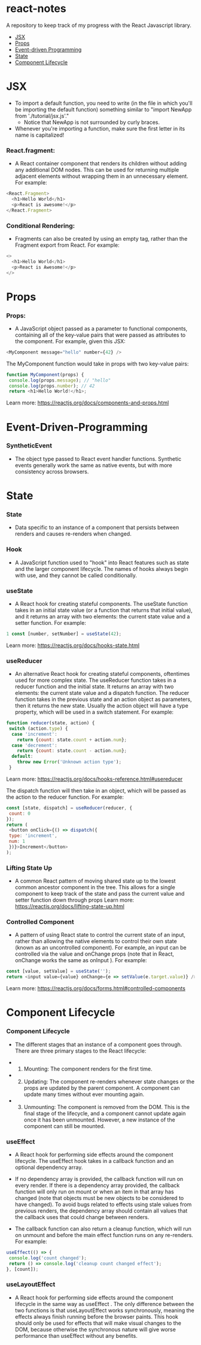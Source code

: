 # react-notes
A repository to keep track of my progress with the React Javascript library. 

* [JSX](#JSX)
* [Props](#Props)
* [Event-driven Programming](#Event-driven-Programming)
* [State](#run)
* [Component Lifecycle](#reading-material)


# JSX 
* To import a default function, you need to write (in the file in which you'll be importing the default function) something similar to "import NewApp from './tutorial/jsx.js'." 
  * Notice that NewApp is not surrounded by curly braces.  
* Whenever you're importing a function, make sure the first letter in its name is capitalized! 

### React.fragment:
* A React container component that renders its children without adding any additional DOM nodes.
This can be used for returning multiple adjacent elements without wrapping them in an unnecessary
element. For example:

```javascript
<React.Fragment>
  <h1>Hello World</h1>
  <p>React is awesome!</p>
</React.Fragment>
```

### Conditional Rendering: 
* Fragments can also be created by using an empty tag, rather than the Fragment export from
React. For example:
```javascript
<>
  <h1>Hello World</h1>
  <p>React is Awesome!</p>
</>
```


# Props
### Props:
* A JavaScript object passed as a parameter to functional components, containing all of the key-value
pairs that were passed as attributes to the component. For example, given this JSX:
```javascript
<MyComponent message="hello" number={42} />
```

The MyComponent function would take in props with two key-value pairs:
```javascript
function MyComponent(props) {
 console.log(props.message); // "hello"
 console.log(props.number); // 42
 return <h1>Hello World!</h1>;
```

Learn more: https://reactjs.org/docs/components-and-props.html

# Event-Driven-Programming
### SyntheticEvent
* The object type passed to React event handler functions. Synthetic events generally work the same as native events, but with more consistency across browsers.

# State

### State
* Data specific to an instance of a component that persists between renders and causes re-renders when changed.

### Hook
* A JavaScript function used to "hook" into React features such as state and the larger component lifecycle. The
names of hooks always begin with use, and they cannot be called conditionally.

### useState
* A React hook for creating stateful components. The useState function takes in an initial state value (or a
function that returns that initial value), and it returns an array with two elements: the current state value and a
setter function. For example:
```javascript
1 const [number, setNumber] = useState(42);
```
Learn more: https://reactjs.org/docs/hooks-state.html

### useReducer
* An alternative React hook for creating stateful components, oftentimes used for more complex state. The
useReducer function takes in a reducer function and the initial state. It returns an array with two elements: the
current state value and a dispatch function. The reducer function takes in the previous state and an action object as parameters, then it returns the new state. Usually the action object will have a type property, which will be used in a switch statement. For example:
```javascript
function reducer(state, action) {
 switch (action.type) {
  case 'increment':
    return {count: state.count + action.num};
  case 'decrement':
    return {count: state.count - action.num};
  default:
    throw new Error('Unknown action type');
 }
 ```
 Learn more: https://reactjs.org/docs/hooks-reference.html#usereducer

The dispatch function will then take in an object, which will be passed as the action to the reducer function. For
example:
```javascript
const [state, dispatch] = useReducer(reducer, {
 count: 0
});
return (
 <button onClick={() => dispatch({
 type: 'increment',
 num: 1
 })}>Increment</button>
);
```

### Lifting State Up
* A common React pattern of moving shared state up to the lowest common ancestor component in the tree. This
allows for a single component to keep track of the state and pass the current value and setter function down
through props
Learn more: https://reactjs.org/docs/lifting-state-up.html

### Controlled Component
* A pattern of using React state to control the current state of an input, rather than allowing the native elements to
control their own state (known as an uncontrolled component). For example, an input can be controlled via the
value and onChange props (note that in React, onChange works the same as onInput ). For example:
```javascript
const [value, setValue] = useState('');
return <input value={value} onChange={e => setValue(e.target.value)} />;
```
Learn more: https://reactjs.org/docs/forms.html#controlled-components

# Component Lifecycle
### Component Lifecycle
* The different stages that an instance of a component goes through. There are three primary stages
to the React lifecycle:
 - 1. Mounting: The component renders for the first time.
 - 2. Updating: The component re-renders whenever state changes or the props are updated by the parent component. A component can update many times without ever mounting again.
 - 3. Unmounting: The component is removed from the DOM. This is the final stage of the lifecycle, and a component cannot update again once it has been unmounted. However, a new instance of the component can still be mounted.

### useEffect
* A React hook for performing side effects around the component lifecycle. The useEffect hook takes in a callback function and an optional dependency array.

* If no dependency array is provided, the callback function will run on every render. If there is a dependency array provided, the callback function will only run on mount or when an item in that
array has changed (note that objects must be new objects to be considered to have changed). To avoid bugs related to effects using stale values from previous renders, the dependency array should
contain all values that the callback uses that could change between renders.

* The callback function can also return a cleanup function, which will run on unmount and before the main effect function runs on any re-renders. For example:

```javascript
useEffect(() => {
 console.log('count changed');
 return () => console.log('cleanup count changed effect');
}, [count]);
 ```

### useLayoutEffect
* A React hook for performing side effects around the component lifecycle in the same way as useEffect . The only difference between the two functions is that useLayoutEffect works synchronously, meaning the effects always finish running before the browser paints. This hook should only be used for effects that will make visual changes to the DOM, because otherwise the synchronous nature will give worse performance than useEffect without any benefits.